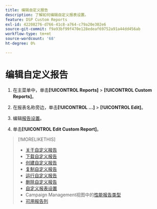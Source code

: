 ```yaml
---
title: 编辑自定义报告
description: 了解如何编辑自定义报表设置。
feature: DSP Custom Reports
exl-id: 42208276-d766-41c8-a764-c79a20e302e6
source-git-commit: f9a93bf99f470e128edeaf69752a91a44dd456ab
workflow-type: tm+mt
source-wordcount: '68'
ht-degree: 0%

---
```


# 编辑自定义报告

1. 在主菜单中，单击&#x200B;**[!UICONTROL Reports]** > **[!UICONTROL Custom Reports]**。

1. 在报表名称旁边，单击&#x200B;**[!UICONTROL ...]** > **[!UICONTROL Edit]**。

1. 编辑[报告设置](/help/dsp/reports/report-settings.md)。

1. 单击&#x200B;**[!UICONTROL Edit Custom Report]**。

>[!MORELIKETHIS]
>
>* [关于自定义报告](/help/dsp/reports/report-about.md)
>* [下载自定义报告](/help/dsp/reports/report-download.md)
>* [创建自定义报告](/help/dsp/reports/report-create.md)
>* [复制自定义报告](/help/dsp/reports/report-copy.md)
>* [运行自定义报告](/help/dsp/reports/report-run-now.md)
>* [删除自定义报告](/help/dsp/reports/report-delete.md)
>* [自定义报表设置](/help/dsp/reports/report-settings.md)
>* Campaign Management视图中的[性能报告类型](/help/dsp/campaign-management/reports/campaign-reports-about.md)
>* [可用报告列](/help/dsp/reports/report-columns.md)

